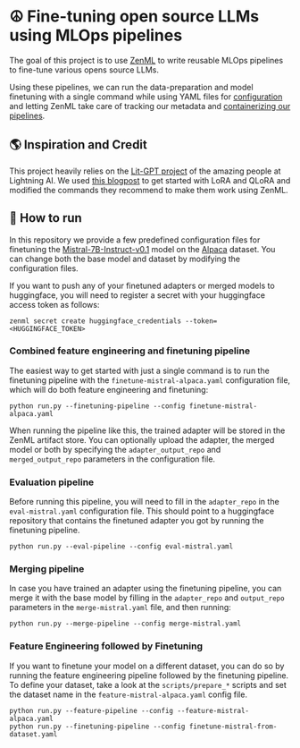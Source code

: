# ☮️ Fine-tuning open source LLMs using MLOps pipelines

The goal of this project is to use [ZenML](https://github.com/zenml-io/zenml) to write reusable MLOps pipelines to fine-tune various opens source LLMs.

Using these pipelines, we can run the data-preparation and model finetuning with a single command while using YAML files for [configuration](https://docs.zenml.io/user-guide/production-guide/configure-pipeline) and letting ZenML take care of tracking our metadata and [containerizing our pipelines](https://docs.zenml.io/user-guide/advanced-guide/infrastructure-management/containerize-your-pipeline).

## :earth_americas: Inspiration and Credit

This project heavily relies on the [Lit-GPT project](https://github.com/Lightning-AI/litgpt) of the amazing people at Lightning AI. We used [this blogpost](https://lightning.ai/pages/community/lora-insights/#toc14) to get started with LoRA and QLoRA and modified the commands they recommend to make them work using ZenML.

## 🏃 How to run

In this repository we provide a few predefined configuration files for finetuning the [Mistral-7B-Instruct-v0.1](https://huggingface.co/mistralai/Mistral-7B-Instruct-v0.1) model on the [Alpaca](https://huggingface.co/datasets/tatsu-lab/alpaca) dataset. You can change both the base model and dataset by modifying the configuration files.

If you want to push any of your finetuned adapters or merged models to huggingface, you will need to register a secret with your huggingface access token as follows:
```shell
zenml secret create huggingface_credentials --token=<HUGGINGFACE_TOKEN>
```

### Combined feature engineering and finetuning pipeline

The easiest way to get started with just a single command is to run the finetuning pipeline with the `finetune-mistral-alpaca.yaml` configuration file, which will do both feature engineering and finetuning:

```shell
python run.py --finetuning-pipeline --config finetune-mistral-alpaca.yaml
```

When running the pipeline like this, the trained adapter will be stored in the ZenML artifact store. You can optionally upload the adapter, the merged model or both by specifying the `adapter_output_repo` and `merged_output_repo` parameters in the configuration file.


### Evaluation pipeline

Before running this pipeline, you will need to fill in the `adapter_repo` in the `eval-mistral.yaml` configuration file. This should point to a huggingface repository that contains the finetuned adapter you got by running the finetuning pipeline.

```shell
python run.py --eval-pipeline --config eval-mistral.yaml
```

### Merging pipeline

In case you have trained an adapter using the finetuning pipeline, you can merge it with the base model by filling in the `adapter_repo` and `output_repo` parameters in the `merge-mistral.yaml` file, and then running:

```shell
python run.py --merge-pipeline --config merge-mistral.yaml
```

### Feature Engineering followed by Finetuning

If you want to finetune your model on a different dataset, you can do so by running the feature engineering pipeline followed by the finetuning pipeline. To define your dataset, take a look at the `scripts/prepare_*` scripts and set the dataset name in the `feature-mistral-alpaca.yaml` config file.

```shell
python run.py --feature-pipeline --config --feature-mistral-alpaca.yaml
python run.py --finetuning-pipeline --config finetune-mistral-from-dataset.yaml
```
